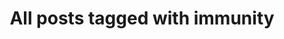 ---
layout: tag
title: "All posts tagged with immunity"
permalink: /weblog/tags/immunity/
taxonomy: immunity
---